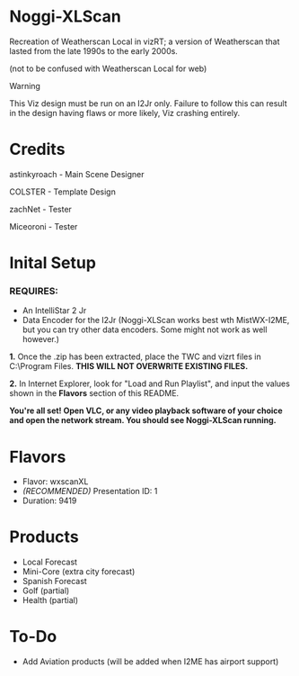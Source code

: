 # Noggi-XLScan
Recreation of Weatherscan Local in vizRT; a version of Weatherscan that lasted from the late 1990s to the early 2000s.

(not to be confused with Weatherscan Local for web)

>[!WARNING]
> This Viz design must be run on an I2Jr only. Failure to follow this can result in the design having flaws or more likely, Viz crashing entirely.

# Credits

astinkyroach - Main Scene Designer

COLSTER - Template Design

zachNet - Tester

Miceoroni - Tester

# Inital Setup

### REQUIRES:

 - An IntelliStar 2 Jr
 - Data Encoder for the I2Jr (Noggi-XLScan works best wth MistWX-I2ME, but you can try other data encoders. Some might not work as well however.)

**1.** Once the .zip has been extracted, place the TWC and vizrt files in C:\Program Files\. **THIS WILL NOT OVERWRITE EXISTING FILES.**

**2.** In Internet Explorer, look for "Load and Run Playlist", and input the values shown in the **Flavors** section of this README.

**You're all set! Open VLC, or any video playback software of your choice and open the network stream. You should see Noggi-XLScan running.**



# Flavors

- Flavor: wxscanXL
- *(RECOMMENDED)* Presentation ID: 1
- Duration: 9419


# Products

- Local Forecast
- Mini-Core (extra city forecast)
- Spanish Forecast
- Golf (partial)
- Health (partial)

# To-Do

- Add Aviation products (will be added when I2ME has airport support)
